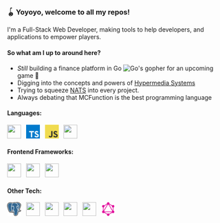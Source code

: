 ### 🪀 Yoyoyo, welcome to all my repos!
I'm a Full-Stack Web Developer, making tools to help developers, and applications to empower players.
<br/>

#### So what am I up to around here?
- *Still* building a finance platform in Go <img width="16" height="16" src="https://go.dev/favicon.ico" alt="Go's gopher"> for an upcoming game 👀
- Digging into the concepts and powers of [Hypermedia Systems](https://hypermedia.systems/)
- Trying to squeeze [NATS](https://nats.io/) into every project.
- Always debating that MCFunction is the best programming language

#### Languages:
<div>
<img height="32" width="32" src="https://upload.wikimedia.org/wikipedia/commons/0/05/Go_Logo_Blue.svg" />
&nbsp;
<img height="32" width="32" src="https://raw.githubusercontent.com/github/explore/80688e429a7d4ef2fca1e82350fe8e3517d3494d/topics/typescript/typescript.png" />
&nbsp;
<img height="32" width="32" src="https://raw.githubusercontent.com/github/explore/80688e429a7d4ef2fca1e82350fe8e3517d3494d/topics/javascript/javascript.png" />
&nbsp;
<img height="32" width="32" src="https://www.rust-lang.org/static/images/favicon.svg" />
</div>

#### Frontend Frameworks:
<div>
<img height="32" width="32" src="https://data-star.dev/static/images/datastar_icon-609293f66f41ef550244078e1e5685466ca755f379f4286e5bdf678663c24bb3.svg" />
&nbsp;
<img height="32" width="32" src="https://svelte.dev/favicon.png" />
&nbsp;
<img height="32" width="32" src="https://avatars.githubusercontent.com/u/59030169?s=48&v=4" />
</div>

#### Other Tech:
<div>
<img height="32" width="32" src="https://raw.githubusercontent.com/github/explore/80688e429a7d4ef2fca1e82350fe8e3517d3494d/topics/postgresql/postgresql.png" />
&nbsp;
<img height="32" width="32" src="https://avatars.githubusercontent.com/u/10203055?s=200&v=4" />
&nbsp;
<img height="32" width="32" src="https://www.mongodb.com/assets/images/global/favicon.ico" />
&nbsp;
<img height="32" width="32" src="https://avatars.githubusercontent.com/u/164458127?s=48&v=4" />
&nbsp;
<img height="32" width="32" src="https://avatars.githubusercontent.com/u/5429470?s=200&v=4" />
&nbsp;
<img height="32" width="32" src="https://raw.githubusercontent.com/github/explore/e65ef46ef3e7bc457c93622f6a89fe8d3fd131d5/topics/graphql/graphql.png" />
</div>
